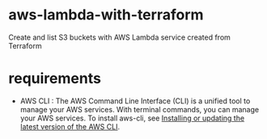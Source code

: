 # aws-lambda-with-terraform
Create and list S3 buckets with AWS Lambda service created from Terraform

# requirements
- AWS CLI : The AWS Command Line Interface (CLI) is a unified tool to manage your AWS services. With terminal commands, you can manage your AWS services. To install aws-cli, see [Installing or updating the latest version of the AWS CLI](https://docs.aws.amazon.com/cli/latest/userguide/getting-started-install.html). 
